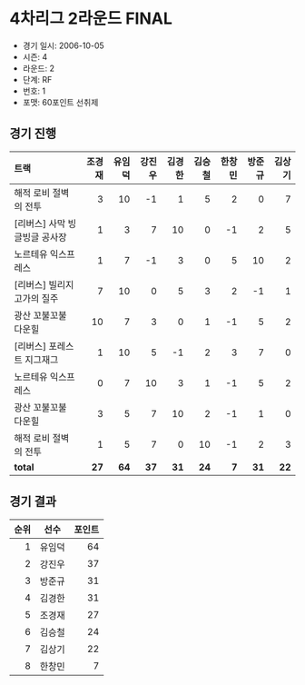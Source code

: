 # 4차리그 2라운드 FINAL

- 경기 일시: 2006-10-05
- 시즌: 4
- 라운드: 2
- 단계: RF
- 번호: 1
- 포맷: 60포인트 선취제





## 경기 진행

| 트랙 | 조경재 | 유임덕 | 강진우 | 김경한 | 김승철 | 한창민 | 방준규 | 김상기 |
|:---|---:|---:|---:|---:|---:|---:|---:|---:|
| 해적 로비 절벽의 전투 | 3 | 10 | -1 | 1 | 5 | 2 | 0 | 7 |
| [리버스] 사막 빙글빙글 공사장 | 1 | 3 | 7 | 10 | 0 | -1 | 2 | 5 |
| 노르테유 익스프레스 | 1 | 7 | -1 | 3 | 0 | 5 | 10 | 2 |
| [리버스] 빌리지 고가의 질주 | 7 | 10 | 0 | 5 | 3 | 2 | -1 | 1 |
| 광산 꼬불꼬불 다운힐 | 10 | 7 | 3 | 0 | 1 | -1 | 5 | 2 |
| [리버스] 포레스트 지그재그 | 1 | 10 | 5 | -1 | 2 | 3 | 7 | 0 |
| 노르테유 익스프레스 | 0 | 7 | 10 | 3 | 1 | -1 | 5 | 2 |
| 광산 꼬불꼬불 다운힐 | 3 | 5 | 7 | 10 | 2 | -1 | 1 | 0 |
| 해적 로비 절벽의 전투 | 1 | 5 | 7 | 0 | 10 | -1 | 2 | 3 |
| __total__ | __27__ | __64__ | __37__ | __31__ | __24__ | __7__ | __31__ | __22__ |




## 경기 결과

| 순위 | 선수 | 포인트 |
|---:|:---:|---:|
| 1 | 유임덕 | 64 |
| 2 | 강진우 | 37 |
| 3 | 방준규 | 31 |
| 4 | 김경한 | 31 |
| 5 | 조경재 | 27 |
| 6 | 김승철 | 24 |
| 7 | 김상기 | 22 |
| 8 | 한창민 | 7 |

